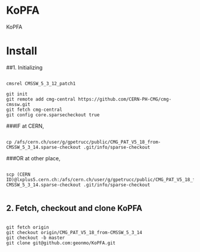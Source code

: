 KoPFA
=====

KoPFA

# Install
##1. Initializing
<pre><code>
cmsrel CMSSW_5_3_12_patch1

git init
git remote add cmg-central https://github.com/CERN-PH-CMG/cmg-cmssw.git
git fetch cmg-central
git config core.sparsecheckout true
</code></pre>

###IF at CERN,
<pre><code>
cp /afs/cern.ch/user/g/gpetrucc/public/CMG_PAT_V5_18_from-CMSSW_5_3_14.sparse-checkout .git/info/sparse-checkout
</code></pre>
###OR at other place,
<pre><code>
scp (CERN ID)@lxplus5.cern.ch:/afs/cern.ch/user/g/gpetrucc/public/CMG_PAT_V5_18_from-CMSSW_5_3_14.sparse-checkout .git/info/sparse-checkout

</code></pre>

## 2. Fetch, checkout and clone KoPFA
<pre><code>
git fetch origin
git checkout origin/CMG_PAT_V5_18_from-CMSSW_5_3_14
git checkout -b master
git clone git@github.com:geonmo/KoPFA.git
</code></pre>
